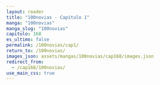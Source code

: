 ```yaml
---
layout: reader
title: "100novias - Capítulo 1"
manga: "100novias"
manga_slug: "100novias"
capitulo: 168
es_ultimo: false
permalink: /100novias/cap1/
return_to: /100novias/
images_json: assets/mangas/100novias/cap168/images.json
redirect_from:
  - /cap168/100novias/
use_main_css: true
---
```

